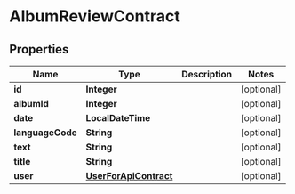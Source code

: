 

# AlbumReviewContract


## Properties

| Name | Type | Description | Notes |
|------------ | ------------- | ------------- | -------------|
|**id** | **Integer** |  |  [optional] |
|**albumId** | **Integer** |  |  [optional] |
|**date** | **LocalDateTime** |  |  [optional] |
|**languageCode** | **String** |  |  [optional] |
|**text** | **String** |  |  [optional] |
|**title** | **String** |  |  [optional] |
|**user** | [**UserForApiContract**](UserForApiContract.md) |  |  [optional] |



